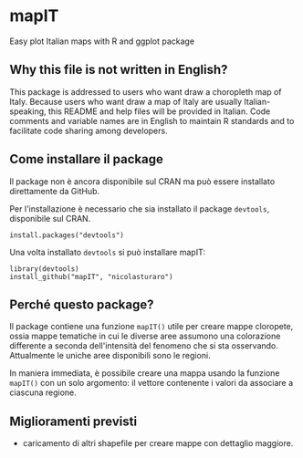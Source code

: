 mapIT
=====

Easy plot Italian maps with R and ggplot package


## Why this file is not written in English?
This package is addressed to users who want draw a choropleth map of Italy. Because users who want draw a map of Italy are usually Italian-speaking, this README and help files will be provided in Italian. Code comments and variable names are in English to maintain R standards and to facilitate code sharing among developers.

## Come installare il package
Il package non è ancora disponibile sul CRAN ma può essere installato direttamente da GitHub. 

Per l'installazione è necessario che sia installato il package `devtools`, disponibile sul CRAN.
```
install.packages("devtools")
```

Una volta installato `devtools` si può installare mapIT:
```
library(devtools)
install_github("mapIT", "nicolasturaro")
```


## Perché questo package?
Il package contiene una funzione `mapIT()` utile per creare mappe cloropete, ossia mappe tematiche in cui le diverse aree assumono una colorazione differente a seconda dell'intensità del fenomeno che si sta osservando. Attualmente le uniche aree disponibili sono le regioni.

In maniera immediata, è possibile creare una mappa usando la funzione `mapIT()` con un solo argomento: il vettore contenente i valori da associare a ciascuna regione.

## Miglioramenti previsti
 - caricamento di altri shapefile per creare mappe con dettaglio maggiore.
